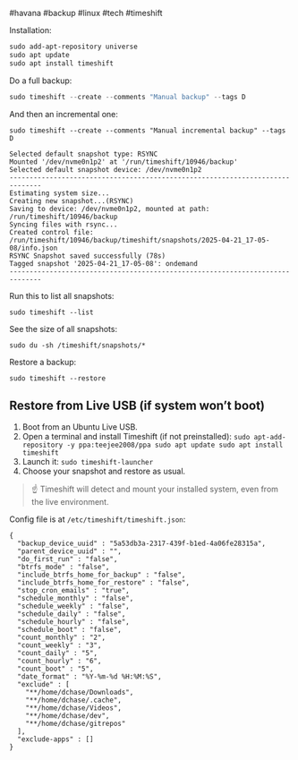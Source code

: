 #havana #backup #linux #tech #timeshift

Installation:
``` powershell
sudo add-apt-repository universe
sudo apt update
sudo apt install timeshift
```

Do a full backup:

``` powershell
sudo timeshift --create --comments "Manual backup" --tags D
```

And then an incremental one:

```
sudo timeshift --create --comments "Manual incremental backup" --tags D
```

```
Selected default snapshot type: RSYNC
Mounted '/dev/nvme0n1p2' at '/run/timeshift/10946/backup'
Selected default snapshot device: /dev/nvme0n1p2
------------------------------------------------------------------------------
Estimating system size...
Creating new snapshot...(RSYNC)
Saving to device: /dev/nvme0n1p2, mounted at path: /run/timeshift/10946/backup
Syncing files with rsync...
Created control file: /run/timeshift/10946/backup/timeshift/snapshots/2025-04-21_17-05-08/info.json
RSYNC Snapshot saved successfully (78s)
Tagged snapshot '2025-04-21_17-05-08': ondemand
------------------------------------------------------------------------------
```

Run this to list all snapshots:

```
sudo timeshift --list
```

See the size of all snapshots:

```
sudo du -sh /timeshift/snapshots/*
```

Restore a backup:

```
sudo timeshift --restore
```

## Restore from Live USB (if system won’t boot)

1. Boot from an Ubuntu Live USB.
2. Open a terminal and install Timeshift (if not preinstalled):
    `sudo apt-add-repository -y ppa:teejee2008/ppa sudo apt update sudo apt install timeshift`
3. Launch it:
    `sudo timeshift-launcher`
4. Choose your snapshot and restore as usual.

> ☝️ Timeshift will detect and mount your installed system, even from the live environment.

Config file is at `/etc/timeshift/timeshift.json`:

```
{
  "backup_device_uuid" : "5a53db3a-2317-439f-b1ed-4a06fe28315a",
  "parent_device_uuid" : "",
  "do_first_run" : "false",
  "btrfs_mode" : "false",
  "include_btrfs_home_for_backup" : "false",
  "include_btrfs_home_for_restore" : "false",
  "stop_cron_emails" : "true",
  "schedule_monthly" : "false",
  "schedule_weekly" : "false",
  "schedule_daily" : "false",
  "schedule_hourly" : "false",
  "schedule_boot" : "false",
  "count_monthly" : "2",
  "count_weekly" : "3",
  "count_daily" : "5",
  "count_hourly" : "6",
  "count_boot" : "5",
  "date_format" : "%Y-%m-%d %H:%M:%S",
  "exclude" : [
    "**/home/dchase/Downloads",
    "**/home/dchase/.cache",
    "**/home/dchase/Videos",
    "**/home/dchase/dev",
    "**/home/dchase/gitrepos"
  ],
  "exclude-apps" : []
}
```